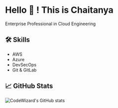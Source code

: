 # Hello 👋 ! This is Chaitanya

Enterprise Professional in Cloud Engineering

## 🛠️ Skills
- AWS
- Azure
- DevSecOps
- Git & GitLab

## 📈 GitHub Stats
![CodeWizard's GitHub stats](https://github-readme-stats.vercel.app/api?username=seerayudu&show_icons=true&theme=radical)

